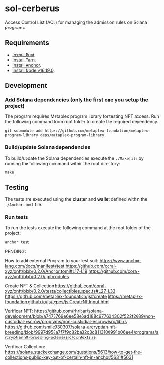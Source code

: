 # sol-cerberus
Access Control List (ACL) for managing the admission rules on Solana programs


## Requirements
- [Install Rust](https://www.rust-lang.org/tools/install).
- [Install Yarn](https://yarnpkg.com/getting-started/install).
- [Install Anchor](https://book.anchor-lang.com/getting_started/installation.html#anchor).
- [Install Node v16.19.0](https://www.npmjs.com/package/n).

## Development

### Add Solana dependencies (only the first one you setup the project)
The program requires Metaplex program library for testing NFT access. Run the following command from root folder to create the required dependency.
```
git submodule add https://github.com/metaplex-foundation/metaplex-program-library deps/metaplex-program-library
```

### Build/update Solana dependencies
To build/update the Solana dependencies execute the `./Makefile`  by running the following command within the root directory:
```
make
```
## Testing
The tests are executed using the **cluster** and **wallet** defined within the `./Anchor.toml` file.

### Run tests
To run the tests execute the following command at the root folder of the project:

```
anchor test
```



PENDING:


How to add external Program to your test suit:
https://www.anchor-lang.com/docs/manifest#test
https://github.com/coral-xyz/xnft/blob/0.2.0/Anchor.toml#L17-L19
https://github.com/coral-xyz/xnft/blob/0.2.0/.gitmodules


Create NFT & Collection
https://github.com/coral-xyz/xnft/blob/0.2.0/tests/collectibles.spec.ts#L27-L33
https://github.com/metaplex-foundation/js#create
https://metaplex-foundation.github.io/js/types/js.CreateNftInput.html

Verificar NFT:
https://github.com/rhribar/solana-development/blob/a7473769e6ee58e6ad188c977604302f522f2689/non-custodial-escrow/programs/non-custodial-escrow/src/lib.rs
https://github.com/smile930307/solana-arcryptian-nft-breeding/blob/9997d958a7f7f9c82ba32c3c8113100991b06ee4/programs/arcryptiannft-breeding-solana/src/contexts.rs

Verificar Collection:
https://solana.stackexchange.com/questions/5613/how-to-get-the-collections-public-key-out-of-certain-nft-in-anchor/5631#5631